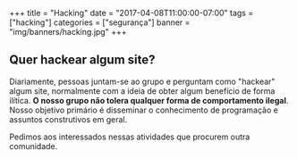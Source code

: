 +++
title = "Hacking"
date = "2017-04-08T11:00:00-07:00"
tags = ["hacking"]
categories = ["segurança"]
banner = "img/banners/hacking.jpg"
+++

## Quer hackear algum site?

Diariamente, pessoas juntam-se ao grupo e perguntam como "hackear" algum site,
normalmente com a ideia de obter algum benefício de forma ilítica.  **O nosso
grupo não tolera qualquer forma de comportamento ilegal**.  Nosso objetivo
primário é disseminar o conhecimento de programação e assuntos construtivos em
geral.

Pedimos aos interessados nessas atividades que procurem outra comunidade.
